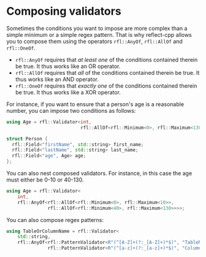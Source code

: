 # Composing validators

Sometimes the conditions you want to impose are more complex than a simple minimum or a simple regex pattern. That is why reflect-cpp allows you to compose them using the operators `rfl::AnyOf`, `rfl::AllOf` and `rfl::OneOf`.

- `rfl::AnyOf` requires that *at least one* of the conditions contained therein be true. It thus works like an OR operator.
- `rfl::AllOf` requires that *all* of the conditions contained therein be true. It thus works like an AND operator.
- `rfl::OneOf` requires that *exactly one* of the conditions contained therein be true. It thus works like a XOR operator.

For instance, if you want to ensure that a person's age is a reasonable number, you can impose two conditions as follows:

```cpp
using Age = rfl::Validator<int,
                           rfl::AllOf<rfl::Minimum<0>, rfl::Maximum<130>>>;

struct Person {
  rfl::Field<"firstName", std::string> first_name;
  rfl::Field<"lastName", std::string> last_name;
  rfl::Field<"age", Age> age;
};
```

You can also nest composed validators. For instance, in this case the age must either be 0-10 or 40-130.

```cpp
using Age = rfl::Validator<
    int,
    rfl::AnyOf<rfl::AllOf<rfl::Minimum<0>, rfl::Maximum<10>>,
               rfl::AllOf<rfl::Minimum<40>, rfl::Maximum<130>>>>;
```

You can also compose regex patterns:

```cpp
using TableOrColumnName = rfl::Validator<
    std::string,
    rfl::AnyOf<rfl::PatternValidator<R"(^[A-Z]+(?:_[A-Z]+)*$)", "TableName">,
               rfl::PatternValidator<R"(^[a-z]+(?:_[a-z]+)*$)", "ColumnName">>>;
```
